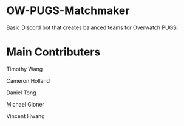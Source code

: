 # OW-PUGS-Matchmaker



Basic Discord bot that creates balanced teams for Overwatch PUGS.



# Main Contributers

Timothy Wang

Cameron Holland

Daniel Tong

Michael Gloner

Vincent Hwang

